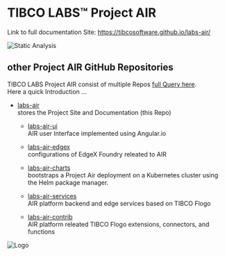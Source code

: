 # TIBCO LABS™ Project AIR

Link to full documentation Site: https://tibcosoftware.github.io/labs-air/

![Static Analysis](https://github.com/TIBCOSoftware/labs-air/workflows/Static%20Analysis/badge.svg)

## other Project AIR GitHub Repositories
TIBCO LABS Project AIR consist of multiple Repos <a href="https://github.com/orgs/TIBCOSoftware/repositories?language=&q=air&sort=&type=" target="_blank">full Query here</a>.<br>
Here a quick Introduction ...

- <a href="https://github.com/TIBCOSoftware/labs-air" target="_blank">labs-air</a><br>
  stores the Project Site and Documentation (this Repo)

  - <a href="https://github.com/TIBCOSoftware/labs-air-ui" target="_blank">labs-air-ui</a><br>
  AIR user Interface implemented using Angular.io 

  - <a href="https://github.com/TIBCOSoftware/labs-air-edgex" target="_blank">labs-air-edgex</a><br>
  configurations of EdgeX Foundry releated to AIR

  - <a href="https://github.com/TIBCOSoftware/labs-air-charts" target="_blank">labs-air-charts</a><br>
  bootstraps a Project Air deployment on a Kubernetes cluster using the Helm package manager. 

  - <a href="https://github.com/TIBCOSoftware/labs-air-services" target="_blank">labs-air-services</a><br>
  AIR platform backend and edge services based on TIBCO Flogo

  - <a href="https://github.com/TIBCOSoftware/labs-air-contrib" target="_blank">labs-air-contrib</a><br>
  AIR platform releated TIBCO Flogo extensions, connectors, and functions

![Logo](https://tibcosoftware.github.io/TIBCO-LABS/about/tibcolabs-brand.png "Labs Logo")
